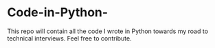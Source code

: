 Code-in-Python-
===============

This repo will contain all the code I wrote in Python towards my road to technical interviews. Feel free to contribute. 

